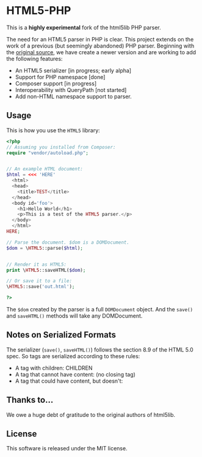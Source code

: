 # HTML5-PHP

This is a **highly experimental** fork of the html5lib PHP parser.

The need for an HTML5 parser in PHP is clear. This project extends on
the work of a previous (but seemingly abandoned) PHP parser. Beginning
with the [original source](https://code.google.com/p/html5lib/source/checkout), we have
create a newer version and are working to add the following features:

- An HTML5 serializer [in progress; early alpha]
- Support for PHP namespace [done]
- Composer support [in progress]
- Interoperability with QueryPath [not started]
- Add non-HTML namespace support to parser.

## Usage

This is how you use the `HTML5` library:

```php
<?php
// Assuming you installed from Composer:
require "vendor/autoload.php";


// An example HTML document:
$html = <<< 'HERE'
  <html>
  <head>
    <title>TEST</title>
  </head>
  <body id='foo'>
    <h1>Hello World</h1>
    <p>This is a test of the HTML5 parser.</p>
  </body>
  </html>
HERE;

// Parse the document. $dom is a DOMDocument.
$dom = \HTML5::parse($html);


// Render it as HTML5:
print \HTML5::saveHTML($dom);

// Or save it to a file:
\HTML5::save('out.html');

?>
```

The `$dom` created by the parser is a full `DOMDocument` object. And the
`save()` and `saveHTML()` methods will take any DOMDocument.

## Notes on Serialized Formats

The serializer (`save()`, `saveHTML()`) follows the section 8.9 of the
HTML 5.0 spec. So tags are serialized according to these rules:

- A tag with children: <foo>CHILDREN</foo>
- A tag that cannot have content: <foo> (no closing tag)
- A tag that could have content, but doesn't: <foo></foo>

## Thanks to...

We owe a huge debt of gratitude to the original authors of html5lib.

## License

This software is released under the MIT license.
